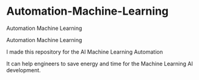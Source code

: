 # Automation-Machine-Learning
Automation Machine Learning


Automation Machine Learning

I made this repository for the AI Machine Learning Automation 

It can help engineers to save energy and time for the Machine Learning AI development. 


